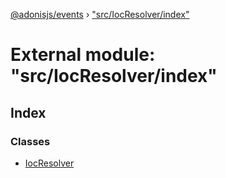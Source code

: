 [@adonisjs/events](../README.md) › ["src/IocResolver/index"](_src_iocresolver_index_.md)

# External module: "src/IocResolver/index"

## Index

### Classes

* [IocResolver](../classes/_src_iocresolver_index_.iocresolver.md)
